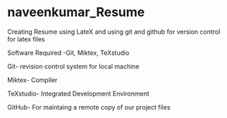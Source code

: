 # naveenkumar_Resume
Creating Resume using LateX and using git and github for version control for latex files

Software Required -Git, Miktex, TeXstudio

Git- revision control system for local machine

Miktex- Compiler 

TeXstudio- Integrated Development Environment

GitHub- For maintaing a remote copy of our project files  
